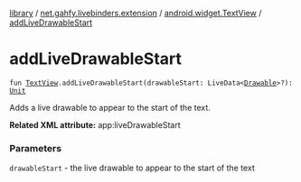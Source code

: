 [library](../../index.md) / [net.gahfy.livebinders.extension](../index.md) / [android.widget.TextView](index.md) / [addLiveDrawableStart](./add-live-drawable-start.md)

# addLiveDrawableStart

`fun `[`TextView`](https://developer.android.com/reference/android/widget/TextView.html)`.addLiveDrawableStart(drawableStart: LiveData<`[`Drawable`](https://developer.android.com/reference/android/graphics/drawable/Drawable.html)`>?): `[`Unit`](https://kotlinlang.org/api/latest/jvm/stdlib/kotlin/-unit/index.html)

Adds a live drawable to appear to the start of the text.

**Related XML attribute:** app:liveDrawableStart

### Parameters

`drawableStart` - the live drawable to appear to the start of the text